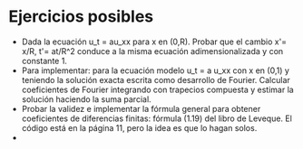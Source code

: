 # Ejercicios posibles
+ Dada la ecuación u_t = au_xx para x en (0,R). Probar que el cambio x'= x/R, t'= at/R^2 conduce a la misma ecuación adimensionalizada y con constante 1.
+ Para implementar: para la ecuación modelo u_t = a u_xx con x en (0,1) y teniendo la solución exacta escrita como desarrollo de Fourier. Calcular coeficientes de Fourier integrando con trapecios compuesta y estimar la solución haciendo la suma parcial.
+ Probar la validez e implementar la fórmula general para obtener coeficientes de diferencias finitas: fórmula (1.19) del libro de Leveque. El código está en la página 11, pero la idea es que lo hagan solos.
+ 
